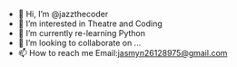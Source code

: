 - 👋 Hi, I’m @jazzthecoder
- 👀 I’m interested in Theatre and Coding 
- 🌱 I’m currently re-learning Python
- 💞️ I’m looking to collaborate on ...
- 📫 How to reach me Email:jasmyn26128975@gmail.com

<!---
jazzthecoder/jazzthecoder is a ✨ special ✨ repository because its `README.md` (this file) appears on your GitHub profile.
You can click the Preview link to take a look at your changes.
--->
